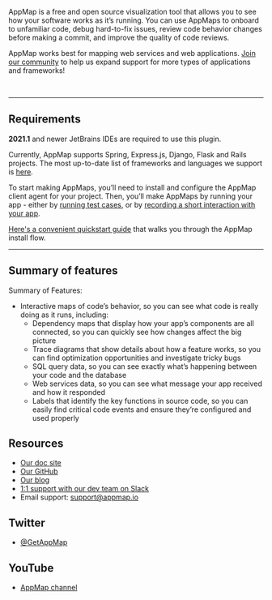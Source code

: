 AppMap is a free and open source visualization tool that allows you to see how your software works as it’s running.
You can use AppMaps to onboard to unfamiliar code, debug hard-to-fix issues, review code behavior changes before
making a commit, and improve the quality of code reviews.

AppMap works best for mapping web services and web applications. [Join our community](https://appmap.io/community/)
 to help us expand support for more types of applications and frameworks!

&nbsp;

---

## Requirements

**2021.1** and newer JetBrains IDEs are required to use this plugin.

Currently, AppMap supports Spring, Express.js, Django, Flask and Rails projects. The most up-to-date list of frameworks and languages we support is
[here](https://appmap.io/docs/integrations.html). 

To start making AppMaps, you’ll need to install and configure the AppMap client agent for your project.
Then, you’ll make AppMaps by running your app - either by
[running test cases](https://appmap.io/docs/recording-methods.html#recording-test-cases), or by
[recording a short interaction with your app](https://appmap.io/docs/reference/remote-recording.html).

[Here's a convenient quickstart guide](https://appmap.io/docs/quickstart/) that walks you through the AppMap install flow.  

---

## Summary of features

Summary of Features:
- Interactive maps of code’s behavior, so you can see what code is really doing as it runs, including: 
    - Dependency maps that display how your app’s components are all connected, so you can quickly see how changes affect the big picture
    - Trace diagrams that show details about how a feature works, so you can find optimization opportunities and investigate tricky bugs
    - SQL query data, so you can see exactly what’s happening between your code and the database  
    - Web services data, so you can see what message your app received and how it responded
    - Labels that identify the key functions in source code, so you can easily find critical code events and ensure they’re configured and used properly


## Resources

- [Our doc site](https://appmap.io/docs/appmap-overview.html)
- [Our GitHub](https://github.com/getappmap)
- [Our blog](https://appmap.io/blog/)
- [1:1 support with our dev team on Slack](https://appmap.io/slack)
- Email support: [support@appmap.io](mailto:support@appmap.io)

## Twitter

- [@GetAppMap](https://twitter.com/getappmap)

## YouTube

- [AppMap channel](https://www.youtube.com/channel/UCxVv4gVnr2Uf2PSzoELZUcg)
